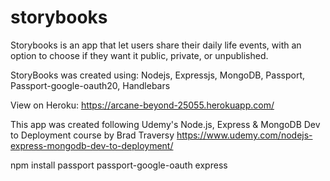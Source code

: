 # storybooks
Storybooks is an app that let users share their daily life events, with an option to choose if they want it public, private, or unpublished.

StoryBooks was created using: Nodejs, Expressjs, MongoDB, Passport, Passport-google-oauth20, Handlebars

View on Heroku: https://arcane-beyond-25055.herokuapp.com/

This app was created following Udemy's Node.js, Express & MongoDB Dev to Deployment course by Brad Traversy
https://www.udemy.com/nodejs-express-mongodb-dev-to-deployment/


npm install passport passport-google-oauth express
